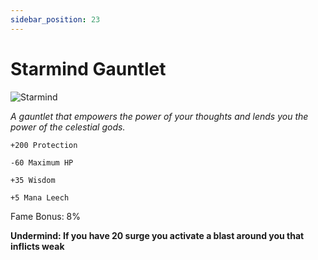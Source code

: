 ```yaml
---
sidebar_position: 23
---
```


# Starmind Gauntlet

![Starmind](https://vwiki.valorserver.com/api/item/picture/starmind%20gauntlet)

<i>A gauntlet that empowers the power of your thoughts and lends you the power of the celestial gods.</i>

    +200 Protection
    
    -60 Maximum HP
    
    +35 Wisdom
    
    +5 Mana Leech
    
Fame Bonus: 8%

**Undermind: If you have 20 surge you activate a blast around you that inflicts weak**
